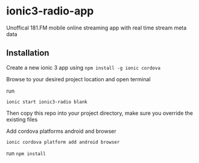 # ionic3-radio-app
Unoffical 181.FM mobile online streaming app with real time stream meta data

## Installation
Create a new ionic 3 app using
``` npm install -g ionic cordova ```

Browse to your desired project location and open terminal

run

```ionic start ionic3-radio blank```

Then copy this repo into your project directory, make sure you override the existing files

 
Add cordova platforms android and browser

```ionic cordova platform add android browser```

run
```npm install```
